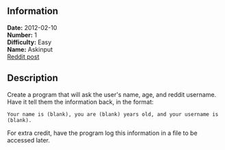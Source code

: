 ## Information

**Date:** 2012-02-10  
**Number:** 1  
**Difficulty:** Easy  
**Name:** Askinput  
[Reddit post](http://www.reddit.com/r/dailyprogrammer/comments/pih8x/easy_challenge_1/)

## Description

Create a program that will ask the user's name, age, and reddit username.
Have it tell them the information back, in the format:

    Your name is (blank), you are (blank) years old, and your username is (blank).

For extra credit, have the program log this information in a file to be accessed later.
